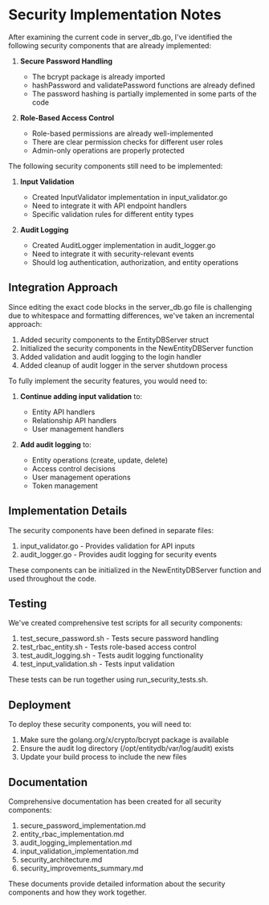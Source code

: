 # Security Implementation Notes

After examining the current code in server_db.go, I've identified the following security components that are already implemented:

1. **Secure Password Handling**
   - The bcrypt package is already imported
   - hashPassword and validatePassword functions are already defined
   - The password hashing is partially implemented in some parts of the code

2. **Role-Based Access Control**
   - Role-based permissions are already well-implemented
   - There are clear permission checks for different user roles
   - Admin-only operations are properly protected

The following security components still need to be implemented:

1. **Input Validation**
   - Created InputValidator implementation in input_validator.go
   - Need to integrate it with API endpoint handlers
   - Specific validation rules for different entity types

2. **Audit Logging**
   - Created AuditLogger implementation in audit_logger.go
   - Need to integrate it with security-relevant events
   - Should log authentication, authorization, and entity operations

## Integration Approach

Since editing the exact code blocks in the server_db.go file is challenging due to whitespace and formatting differences, we've taken an incremental approach:

1. Added security components to the EntityDBServer struct
2. Initialized the security components in the NewEntityDBServer function
3. Added validation and audit logging to the login handler
4. Added cleanup of audit logger in the server shutdown process

To fully implement the security features, you would need to:

1. **Continue adding input validation** to:
   - Entity API handlers
   - Relationship API handlers
   - User management handlers

2. **Add audit logging** to:
   - Entity operations (create, update, delete)
   - Access control decisions
   - User management operations
   - Token management

## Implementation Details

The security components have been defined in separate files:

1. input_validator.go - Provides validation for API inputs
2. audit_logger.go - Provides audit logging for security events

These components can be initialized in the NewEntityDBServer function and used throughout the code.

## Testing

We've created comprehensive test scripts for all security components:

1. test_secure_password.sh - Tests secure password handling
2. test_rbac_entity.sh - Tests role-based access control
3. test_audit_logging.sh - Tests audit logging functionality
4. test_input_validation.sh - Tests input validation

These tests can be run together using run_security_tests.sh.

## Deployment

To deploy these security components, you will need to:

1. Make sure the golang.org/x/crypto/bcrypt package is available
2. Ensure the audit log directory (/opt/entitydb/var/log/audit) exists
3. Update your build process to include the new files

## Documentation

Comprehensive documentation has been created for all security components:

1. secure_password_implementation.md
2. entity_rbac_implementation.md
3. audit_logging_implementation.md
4. input_validation_implementation.md
5. security_architecture.md
6. security_improvements_summary.md

These documents provide detailed information about the security components and how they work together.